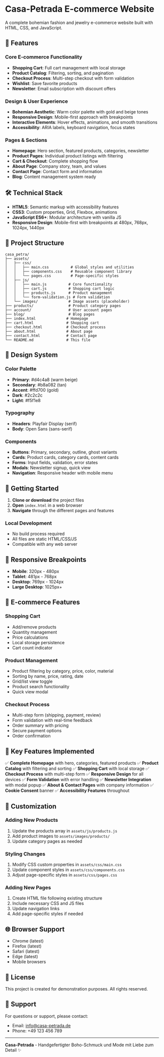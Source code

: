 # Casa-Petrada E-commerce Website

A complete bohemian fashion and jewelry e-commerce website built with HTML, CSS, and JavaScript.

## 🌟 Features

### Core E-commerce Functionality
- **Shopping Cart**: Full cart management with local storage
- **Product Catalog**: Filtering, sorting, and pagination
- **Checkout Process**: Multi-step checkout with form validation
- **Wishlist**: Save favorite products
- **Newsletter**: Email subscription with discount offers

### Design & User Experience
- **Bohemian Aesthetic**: Warm color palette with gold and beige tones
- **Responsive Design**: Mobile-first approach with breakpoints
- **Interactive Elements**: Hover effects, animations, and smooth transitions
- **Accessibility**: ARIA labels, keyboard navigation, focus states

### Pages & Sections
- **Homepage**: Hero section, featured products, categories, newsletter
- **Product Pages**: Individual product listings with filtering
- **Cart & Checkout**: Complete shopping flow
- **About Page**: Company story, team, and values
- **Contact Page**: Contact form and information
- **Blog**: Content management system ready

## 🛠️ Technical Stack

- **HTML5**: Semantic markup with accessibility features
- **CSS3**: Custom properties, Grid, Flexbox, animations
- **JavaScript ES6+**: Modular architecture with vanilla JS
- **Responsive Design**: Mobile-first with breakpoints at 480px, 768px, 1024px, 1440px

## 📁 Project Structure

```
casa_petra/
├── assets/
│   ├── css/
│   │   ├── main.css          # Global styles and utilities
│   │   ├── components.css    # Reusable component library
│   │   └── pages.css         # Page-specific styles
│   ├── js/
│   │   ├── main.js          # Core functionality
│   │   ├── cart.js          # Shopping cart logic
│   │   ├── products.js      # Product management
│   │   └── form-validation.js # Form validation
│   └── images/              # Image assets (placeholder)
├── products/                # Product category pages
├── account/                 # User account pages
├── blog/                    # Blog pages
├── index.html              # Homepage
├── cart.html               # Shopping cart
├── checkout.html           # Checkout process
├── about.html              # About page
├── contact.html            # Contact page
└── README.md               # This file
```

## 🎨 Design System

### Color Palette
- **Primary**: #d4c4a8 (warm beige)
- **Secondary**: #b8a082 (tan)
- **Accent**: #ffd700 (gold)
- **Dark**: #2c2c2c
- **Light**: #f5f1e8

### Typography
- **Headers**: Playfair Display (serif)
- **Body**: Open Sans (sans-serif)

### Components
- **Buttons**: Primary, secondary, outline, ghost variants
- **Cards**: Product cards, category cards, content cards
- **Forms**: Input fields, validation, error states
- **Modals**: Newsletter signup, quick view
- **Navigation**: Responsive header with mobile menu

## 🚀 Getting Started

1. **Clone or download** the project files
2. **Open** `index.html` in a web browser
3. **Navigate** through the different pages and features

### Local Development
- No build process required
- All files are static HTML/CSS/JS
- Compatible with any web server

## 📱 Responsive Breakpoints

- **Mobile**: 320px - 480px
- **Tablet**: 481px - 768px
- **Desktop**: 769px - 1024px
- **Large Desktop**: 1025px+

## 🛒 E-commerce Features

### Shopping Cart
- Add/remove products
- Quantity management
- Price calculations
- Local storage persistence
- Cart count indicator

### Product Management
- Product filtering by category, price, color, material
- Sorting by name, price, rating, date
- Grid/list view toggle
- Product search functionality
- Quick view modal

### Checkout Process
- Multi-step form (shipping, payment, review)
- Form validation with real-time feedback
- Order summary with pricing
- Secure payment options
- Order confirmation

## 🎯 Key Features Implemented

✅ **Complete Homepage** with hero, categories, featured products
✅ **Product Catalog** with filtering and sorting
✅ **Shopping Cart** with local storage
✅ **Checkout Process** with multi-step form
✅ **Responsive Design** for all devices
✅ **Form Validation** with error handling
✅ **Newsletter Integration** with modal popup
✅ **About & Contact Pages** with company information
✅ **Cookie Consent** banner
✅ **Accessibility Features** throughout

## 🔧 Customization

### Adding New Products
1. Update the products array in `assets/js/products.js`
2. Add product images to `assets/images/products/`
3. Update category pages as needed

### Styling Changes
1. Modify CSS custom properties in `assets/css/main.css`
2. Update component styles in `assets/css/components.css`
3. Adjust page-specific styles in `assets/css/pages.css`

### Adding New Pages
1. Create HTML file following existing structure
2. Include necessary CSS and JS files
3. Update navigation links
4. Add page-specific styles if needed

## 🌐 Browser Support

- Chrome (latest)
- Firefox (latest)
- Safari (latest)
- Edge (latest)
- Mobile browsers

## 📄 License

This project is created for demonstration purposes. All rights reserved.

## 🤝 Support

For questions or support, please contact:
- Email: info@casa-petrada.de
- Phone: +49 123 456 789

---

**Casa-Petrada** - Handgefertigter Boho-Schmuck und Mode mit Liebe zum Detail ✨
